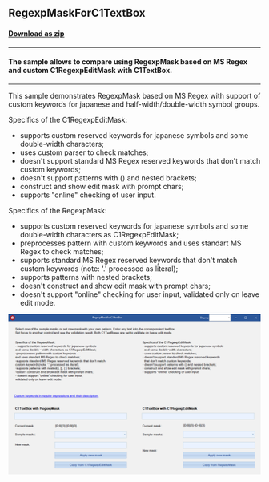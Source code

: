 ## RegexpMaskForC1TextBox
#### [Download as zip](https://grapecity.github.io/DownGit/#/home?url=https://github.com/GrapeCity/ComponentOne-WinForms-Samples/tree/master/NetFramework\Input\VB\RegexpMaskForC1TextBox)
____
#### The sample allows to compare using RegexpMask based on MS Regex and custom C1RegexpEditMask with C1TextBox.
____
This sample demonstrates RegexpMask based on MS Regex with support of custom keywords for japanese and half-width/double-width symbol groups.

Specifics of the C1RegexpEditMask:
- supports custom reserved keywords for japanese symbols and some double-width characters;
- uses custom parser to check matches;
- doesn't support standard MS Regex reserved keywords that don't match custom keywords;
- doesn't support patterns with () and nested brackets;
- construct and show edit mask with prompt chars;
- supports "online" checking of user input.


Specifics of the RegexpMask: 
- supports custom reserved keywords for japanese symbols and some double-width characters as C1RegexpEditMask;
- preprocesses pattern with custom keywords and uses standart MS Regex to check matches;
- supports standard MS Regex reserved keywords that don't match custom keywords (note: '.' processed as literal);
- supports patterns with nested brackets;
- doesn't construct and show edit mask with prompt chars;
- doesn't support "online" checking for user input, validated only on leave edit mode.

![screenshot](screenshot.png)